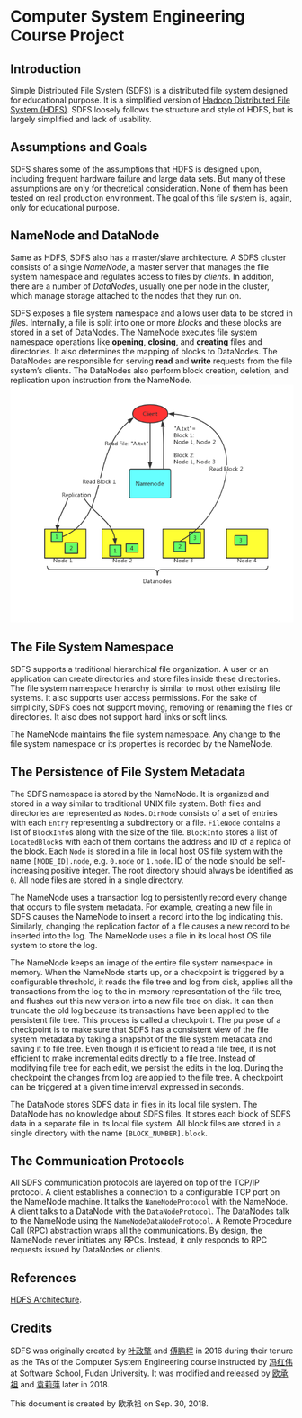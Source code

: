 # Computer System Engineering Course Project

## Introduction
Simple Distributed File System (SDFS) is a distributed file system designed for educational purpose. It is a simplified version of [Hadoop Distributed File System (HDFS)](http://hadoop.apache.org/). SDFS loosely follows the structure and style of HDFS, but is largely simplified and lack of usability.

## Assumptions and Goals
SDFS shares some of the assumptions that HDFS is designed upon, including frequent hardware failure and large data sets. But many of these assumptions are only for theoretical consideration. None of them has been tested on real production environment. The goal of this file system is, again, only for educational purpose.

## NameNode and DataNode
Same as HDFS, SDFS also has a master/slave architecture. A SDFS cluster consists of a single *NameNode*, a master server that manages the file system namespace and regulates access to files by *client*s. In addition, there are a number of *DataNode*s, usually one per node in the cluster, which manage storage attached to the nodes that they run on.

SDFS exposes a file system namespace and allows user data to be stored in *file*s. Internally, a file is split into one or more *block*s and these blocks are stored in a set of DataNodes. The NameNode executes file system namespace operations like **opening**, **closing**, and **creating** files and directories. It also determines the mapping of blocks to DataNodes. The DataNodes are responsible for serving **read** and **write** requests from the file system’s clients. The DataNodes also perform block creation, deletion, and replication upon instruction from the NameNode.
![](img/sdfs-overview.png)

## The File System Namespace
SDFS supports a traditional hierarchical file organization. A user or an application can create directories and store files inside these directories. The file system namespace hierarchy is similar to most other existing file systems. It also supports user access permissions. For the sake of simplicity, SDFS does not support moving, removing or renaming the files or directories. It also does not support hard links or soft links.

The NameNode maintains the file system namespace. Any change to the file system namespace or its properties is recorded by the NameNode.

## The Persistence of File System Metadata
The SDFS namespace is stored by the NameNode. It is organized and stored in a way similar to traditional UNIX file system. Both files and directories are represented as `Node`s. `DirNode` consists of a set of entries with each `Entry` representing a subdirectory or a file. `FileNode` contains a list of `BlockInfo`s along with the size of the file. `BlockInfo` stores a list of `LocatedBlock`s with each of them contains the address and ID of a replica of the block. Each `Node` is stored in a file in local host OS file system with the name `[NODE_ID].node`, e.g. `0.node` or `1.node`. ID of the node should be self-increasing positive integer. The root directory should always be identified as `0`. All node files are stored in a single directory.

The NameNode uses a transaction log to persistently record every change that occurs to file system metadata. For example, creating a new file in SDFS causes the NameNode to insert a record into the log indicating this. Similarly, changing the replication factor of a file causes a new record to be inserted into the log. The NameNode uses a file in its local host OS file system to store the log.

The NameNode keeps an image of the entire file system namespace in memory. When the NameNode starts up, or a checkpoint is triggered by a configurable threshold, it reads the file tree and log from disk, applies all the transactions from the log to the in-memory representation of the file tree, and flushes out this new version into a new file tree on disk. It can then truncate the old log because its transactions have been applied to the persistent file tree. This process is called a checkpoint. The purpose of a checkpoint is to make sure that SDFS has a consistent view of the file system metadata by taking a snapshot of the file system metadata and saving it to file tree. Even though it is efficient to read a file tree, it is not efficient to make incremental edits directly to a file tree. Instead of modifying file tree for each edit, we persist the edits in the log. During the checkpoint the changes from log are applied to the file tree. A checkpoint can be triggered at a given time interval expressed in seconds.

The DataNode stores SDFS data in files in its local file system. The DataNode has no knowledge about SDFS files. It stores each block of SDFS data in a separate file in its local file system. All block files are stored in a single directory with the name `[BLOCK_NUMBER].block`.

## The Communication Protocols
All SDFS communication protocols are layered on top of the TCP/IP protocol. A client establishes a connection to a configurable TCP port on the NameNode machine. It talks the `NameNodeProtocol` with the NameNode. A client talks to a DataNode with the `DataNodeProtocol`. The DataNodes talk to the NameNode using the `NameNodeDataNodeProtocol`. A Remote Procedure Call (RPC) abstraction wraps all the communications. By design, the NameNode never initiates any RPCs. Instead, it only responds to RPC requests issued by DataNodes or clients.

## References
[HDFS Architecture](http://hadoop.apache.org/docs/current/hadoop-project-dist/hadoop-hdfs/HdfsDesign.html).

## Credits
SDFS was originally created by [叶政擎](13302010074@fudan.edu.cn) and [傅鹏程](13302010036@fudan.edu.cn) in 2016 during their tenure as the TAs of the Computer System Engineering course instructed by [冯红伟](hwfeng@fudan.edu.cn) at Software School, Fudan University. It was modified and released by [欧承祖](oucz14@fudan.edu.cn) and [袁莉萍](15302010051@fudan.edu.cn) later in 2018.

This document is created by 欧承祖 on Sep. 30, 2018.